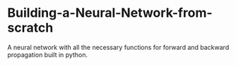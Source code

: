 # Building-a-Neural-Network-from-scratch
A neural network with all the necessary functions for forward and backward propagation built in python.


